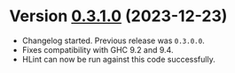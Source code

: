 # Version [0.3.1.0](https://github.com/Haskell-Things/floating-bits/compare/v0.3.0.0...v0.3.1.0) (2023-12-23)

 * Changelog started. Previous release was `0.3.0.0`.
 * Fixes compatibility with GHC 9.2 and 9.4.
 * HLint can now be run against this code successfully.

